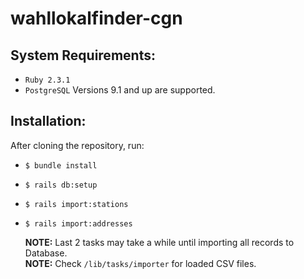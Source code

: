 wahllokalfinder-cgn
===================
## System Requirements:
- `Ruby 2.3.1`
- `PostgreSQL` Versions 9.1 and up are supported.
## Installation:
After cloning the repository, run:  
- ` $ bundle install `
- ` $ rails db:setup `
- ` $ rails import:stations `
- ` $ rails import:addresses `

  **NOTE:** Last 2 tasks may take a while until importing all records to Database.  
  **NOTE:** Check `/lib/tasks/importer` for loaded CSV files.
